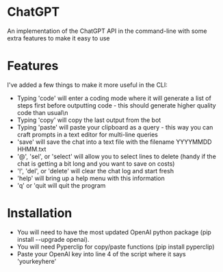 # ChatGPT
An implementation of the ChatGPT API in the command-line with some extra features to make it easy to use

# Features
I've added a few things to make it more useful in the CLI:
- Typing 'code' will enter a coding mode where it will generate a list of steps first before outputting code - this should generate higher quality code than usual\n
- Typing 'copy' will copy the last output from the bot
- Typing 'paste' will paste your clipboard as a query - this way you can craft prompts in a text editor for multi-line queries
- 'save' will save the chat into a text file with the filename YYYYMMDD HHMM.txt
- '@', 'sel', or 'select' will allow you to select lines to delete (handy if the chat is getting a bit long and you want to save on costs)
- '!', 'del', or 'delete' will clear the chat log and start fresh
- 'help' will bring up a help menu with this information
- 'q' or 'quit will quit the program

# Installation
- You will need to have the most updated OpenAI python package (pip install --upgrade openai).
- You will need Pyperclip for copy/paste functions (pip install pyperclip)
- Paste your OpenAI key into line 4 of the script where it says 'yourkeyhere'

